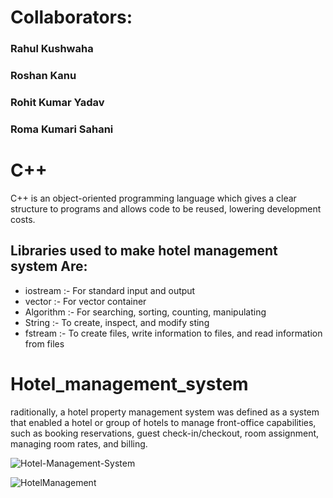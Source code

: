 # Collaborators:
### Rahul Kushwaha
### Roshan Kanu
### Rohit Kumar Yadav
### Roma Kumari Sahani


# C++
C++ is an object-oriented programming language which gives a clear structure to programs and allows code to be reused, lowering development costs.

## Libraries used to make hotel management system Are:
* iostream :- For standard input and output
* vector :- For vector container 
* Algorithm :- For searching, sorting, counting, manipulating
* String :- To create, inspect, and modify sting
* fstream :- To create files, write information to files, and read information from files


# Hotel_management_system
raditionally, a hotel property management system was defined as a system that enabled a hotel or group of hotels to manage front-office capabilities, such as booking reservations, guest check-in/checkout, room assignment, managing room rates, and billing.

![Hotel-Management-System](https://github.com/user-attachments/assets/b938827f-d27f-4f8d-876f-e546fbc64817)

![HotelManagement](https://github.com/user-attachments/assets/e42c57ef-aa07-4372-8d05-c9a9d32b5d56)
